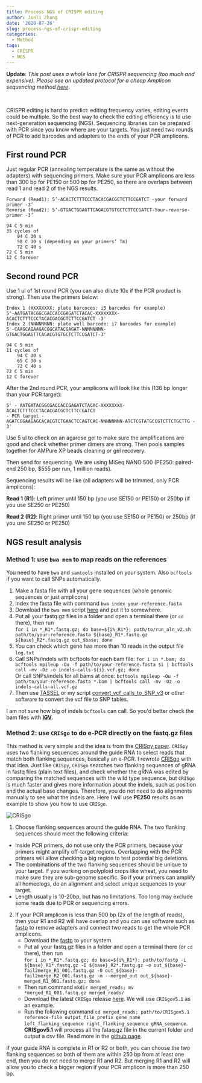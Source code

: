 ```yaml
---
title: Process NGS of CRISPR editing
author: Junli Zhang
date: '2020-07-26'
slug: process-ngs-of-crispr-editing
categories:
  - Method
tags:
  - CRISPR
  - NGS
---
```


**Update**: *This post uses a whole lane for CRISPR sequencing (too much and expensive). Please see an updated protocol for a cheap Amplicon sequencing method [here](/en/check-crispr-editing-with-pcr-amplicon-ngs)*.

<br>

CRISPR editing is hard to predict: editing frequency varies, editing events could be multiple. So the best way to check the editing efficiency is to use next-generation sequencing (NGS). Sequencing libraries can be prepared with PCR since you know where are your targets. You just need two rounds of PCR to add barcodes and adapters to the ends of your PCR amplicons.


## First round PCR
Just regular PCR (annealing temperature is the same as without the adapters) with sequencing primers. Make sure your PCR amplicons are less than 300 bp for PE150 or 500 bp for PE250, so there are overlaps between read 1 and read 2 of the NGS results.

```
Forward (Read1): 5’-ACACTCTTTCCCTACACGACGCTCTTCCGATCT -your forward primer -3’  
Reverse (Read2): 5’-GTGACTGGAGTTCAGACGTGTGCTCTTCCGATCT-Your-reverse-primer -3’

94 C 5 min
35 cycles of 
    94 C 30 s
    58 C 30 s (depending on your primers’ Tm)
    72 C 40 s
72 C 5 min
12 C forever
```
## Second round PCR
Use 1 ul of 1st round PCR (you can also dilute 10x if the PCR product is strong). Then use the primers below:

```
Index 1 (XXXXXXXX: plate barcoces: i5 barcodes for example)
5'-AATGATACGGCGACCACCGAGATCTACAC-XXXXXXXX-ACACTCTTTCCCTACACGACGCTCTTCCGATCT -3'
Index 2 (NNNNNNNN: plate well barcode: i7 barcodes for example)
5'-CAAGCAGAAGACGGCATACGAGAT-NNNNNNNN-GTGACTGGAGTTCAGACGTGTGCTCTTCCGATCT-3'

94 C 5 min
11 cycles of 
    94 C 30 s
    65 C 30 s
    72 C 40 s
72 C 5 min
12 C forever
```

After the 2nd round PCR, your amplicons will look like this (136 bp longer than your PCR target):
```
5' - AATGATACGGCGACCACCGAGATCTACAC-XXXXXXXX-ACACTCTTTCCCTACACGACGCTCTTCCGATCT
- PCR target - 
AGATCGGAAGAGCACACGTCTGAACTCCAGTCAC-NNNNNNNN-ATCTCGTATGCCGTCTTCTGCTTG - 3'
```

Use 5 ul to check on an agarose gel to make sure the amplifications are good and check whether primer dimers are strong. Then pools samples together for AMPure XP beads cleaning or gel recovery.

Then send for sequencing. We are using MiSeq NANO 500 (PE250: paired-end 250 bp, $555 per run, 1 million reads).

Sequencing results will be like (all adapters will be trimmed, only PCR amplicons):

**Read 1 (R1)**: Left primer until 150 bp (you use SE150 or PE150) or 250bp (if you use SE250 or PE250)

**Read 2 (R2)**: Right primer until 150 bp (you use SE150 or PE150) or 250bp (if you use SE250 or PE250)

## NGS result analysis

### Method 1: use `bwa mem` to map reads on the references

You need to have `bwa` and `samtools` installed on your system. Also `bcftools` if you want to call SNPs automatically.

1. Make a fasta file with all your gene sequences (whole genomic sequences or just amplicons)
2. Index the fasta file with command `bwa index your-reference.fasta`
3. Download the `bwa mem` script [here](/files/run_aln_v2.sh) and put it to somewhere.
4. Put all your fastq.gz files in a folder and open a terminal there (or `cd` there), then run  
`for i in *_R1*.fastq.gz; do base=${i%_R1*}; path/to/run_aln_v2.sh path/to/your-reference.fasta ${base}_R1*.fastq.gz ${base}_R2*.fastq.gz out_$base; done`
5. You can check which gene has more than 10 reads in the output file `log.txt`
6. Call SNPs/indels with bcftools for each bam file: `for i in *.bam; do bcftools mpileup -Ou -f path/to/your-reference.fasta $i | bcftools call -mv -Oz -o indels-calls-${i}.vcf.gz; done`  
Or call SNPs/indels for all bams at once: `bcftools mpileup -Ou -f path/to/your-reference.fasta *.bam | bcftools call -mv -Oz -o indels-calls-all.vcf.gz`
7. Then use [TASSEL](https://www.maizegenetics.net/tassel) or my script  [convert_vcf_calls_to_SNP_v3](https://github.com/pinbo/myscripts/blob/master/Go/convert_vcf_calls_to_SNP_v3.go) or other software to convert the vcf file to SNP tables.

I am not sure how big of indels `bcftools` can call. So you'd better check the bam files with [**IGV**](http://software.broadinstitute.org/software/igv/).

### Method 2: use `CRISgo` to do e-PCR directly on the fastq.gz files

This method is very simple and the idea is from the [CRISpy paper](https://www.nature.com/articles/s41598-019-40896-w). `CRISpy` uses two flanking sequences around the guide RNA to select reads that match both flanking sequences, basically an e-PCR. I rewrote [CRISgo](https://github.com/pinbo/CRISgo) with that idea. Just like `CRISpy`, `CRISgo` searches two flanking sequences of gRNA in fastq files (plain text files), and check whether the gRNA was edited by comparing the matched sequences with the wild type sequence, but `CRISgo` is much faster and gives more information about the indels, such as position and the actual base changes. Therefore, you do not need to do alignments manually to see what the indels are. Here I will use **PE250** results as an example to show you how to use `CRISgo`.

![CRISgo](/images/20200726-CRISgo.png)

1. Choose flanking sequences around the guide RNA. The two flanking sequences should meet the following criteria:
  - Inside PCR primers, do not use only the PCR primers, because your primers might amplify off-target regions. Overlapping with the PCR primers will allow checking a big region to test potential big deletions.
  - The combinations of the two flanking sequences should be unique to your target. If you working on polyploid crops like wheat, you need to make sure they are sub-genome specific. So if your primers can amplify all homeologs, do an alignment and select unique sequences to your target.
  - Length usually is 10-20bp, but has no limitations. Too long may exclude some reads due to PCR or sequencing errors.
2. If your PCR amplicon is less than 500 bp (2x of the length of reads), then your R1 and R2 will have overlap and you can use software such as [fastp](https://github.com/OpenGene/fastp) to remove adapters and connect two reads to get the whole PCR amplicons.
    - Download the [fastp](https://github.com/OpenGene/fastp#get-fastp) to your system.
    - Put all your fastq.gz files in a folder and open a terminal there (or `cd` there), then run  
    `for i in *_R1*.fastq.gz; do base=${i%_R1*}; path/to/fastp -i ${base}_R1*.fastq.gz -I ${base}_R2*.fastq.gz -o out_${base}-fail2merge_R1_001.fastq.gz -O out_${base}-fail2merge_R2_001.fastq.gz -m --merged_out out_${base}-merged_R1_001.fastq.gz; done`
    - Then run command `mkdir merged_reads; mv *merged_R1_001.fastq.gz merged_reads/`
    - Download the latest `CRISgo` release [here](https://github.com/pinbo/CRISgo/releases/latest). We will use `CRISgov5.1` as an example. 
    - Run the following command `cd merged_reads; path/to/CRISgov5.1 reference-file output_file_prefix gene_name left_flanking_sequence right_flanking_sequence gRNA_sequence`. **CRISgov5.1** will process all the fataq.gz file in the current folder and output a csv file. Read more in the [github page](https://github.com/pinbo/CRISgo).

If your guide RNA is complete in R1 or R2 or both, you can choose the two flanking sequences so both of them are within 250 bp from at least one end, then you do not need to merge R1 and R2. But merging R1 and R2 will allow you to check a bigger region if your PCR amplicon is more than 250 bp.